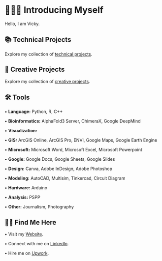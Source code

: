 # 👩🏻‍💻 Introducing Myself
Hello, I am Vicky. <p>
## 📚 Technical Projects <br>
Explore my collection of [technical projects](https://github.com/redefiningvicky/Technical-Projects).
## 🎨 Creative Projects <br>
Explore my collection of [creative projects](https://github.com/redefiningvicky/Creative-Projects).
## 🛠️ Tools <br>
• <b>Language:</b> Python, R, C++ <p>
• <b>Bioinformatics:</b> AlphaFold3 Server, ChimeraX, Google DeepMind <p>
• <b>Visualization:</b>  <p>
• <b>GIS:</b> ArcGIS Online, ArcGIS Pro, ENVI, Google Maps, Google Earth Engine <p>
• <b>Microsoft:</b> Microsoft Word, Microsoft Excel, Microsoft Powerpoint <p>
• <b>Google:</b> Google Docs, Google Sheets, Google Slides <p>
• <b>Design:</b> Canva, Adobe InDesign, Adobe Photoshop <p>
• <b>Modeling:</b> AutoCAD, Multisim, Tinkercad, Circuit Diagram <p>
• <b>Hardware:</b> Arduino <p>
• <b>Analysis:</b> PSPP <p>
• <b>Other:</b> Journalism, Photography <p>
## 👋🏻 Find Me Here <br>
• Visit my [Website](). <p>
• Connect with me on [LinkedIn](https://www.linkedin.com/in/redefiningvicky/). <p>
• Hire me on [Upwork]().

